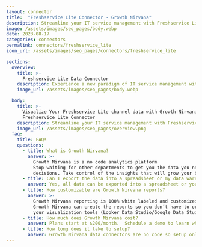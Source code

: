 ```yaml
---
layout: connector
title:  "Freshservice Lite Connector - Growth Nirvana"
description: Streamline your IT service management with Freshservice Lite. Simplify your workflow, streamline ticket management, and improve collaboration. Enhance the efficiency and effectiveness of your IT team with Freshservice Lite's comprehensive set of features and advanced analytics.
image: /assets/images/seo_pages/body.webp
date: 2023-08-17
categories: connectors
permalink: connectors/freshservice_lite
icon_url: /assets/images/seo_pages/connectors/freshservice_lite

sections:
  overview:
    title: >-
      Freshservice Lite Data Connector
    description: Experience a new paradigm of IT service management with Freshservice Lite. Seamlessly streamline your IT operations, automate repetitive tasks, and enhance employee productivity. With Freshservice Lite's intuitive interface and powerful features, you can easily manage your service requests, incidents, assets, and more.
    image_url: /assets/images/seo_pages/body.webp

  body:
    title: >-
      Visualize Your Freshservice Lite channel data with Growth Nirvana's
      Freshservice Lite Connector
    description: Streamline your IT service management with Freshservice Lite. Simplify your workflow, streamline ticket management, and improve collaboration. Enhance the efficiency and effectiveness of your IT team with Freshservice Lite's comprehensive set of features and advanced analytics.
    image_url: /assets/images/seo_pages/overview.png
  faq:
    title: FAQs
    questions:
      - title: What is Growth Nirvana?
        answer: >-
          Growth Nirvana is a no code analytics platform 
          Stop waiting for other departments to get you the data you need to make critical business 
          decisions. Take control of the insights that will grow your business.
      - title: Can I export the data into a spreadsheet or my data warehouse?
        answer: Yes, all data can be exported into a spreadsheet or your data warehouse (Google BigQuery, AWS, Snowflake, Azure, etc)
      - title: How customizable are Growth Nirvana reports?
        answer: >-
          Growth Nirvana reporting is 100% white labeled and customized to your specifications.
          Growth Nirvana can create the reports so you don’t have to or you can connect
          your visualization tools (Looker Data Studio/Google Data Studio, Tableau, PowerBI, etc) to Growth Nirvana.
      - title: How much does Growth Nirvana cost?
        answer: Plans start at $200/month.  Schedule a demo to learn what plan is best for you.
      - title: How long does it take to setup?
        answer: Growth Nirvana data connectors are no code so setup only requires a few clicks.
---
```

